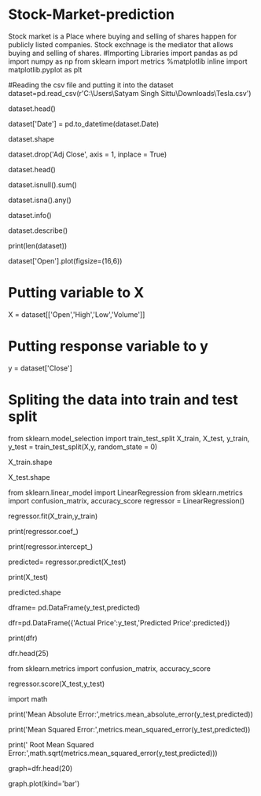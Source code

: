 # Stock-Market-prediction
Stock market is a Place where buying and selling of shares  happen for publicly listed companies. Stock exchnage is the  mediator that allows buying and selling of shares.
#Importing Libraries
import pandas as pd
import numpy as np
from sklearn import metrics
%matplotlib inline
import matplotlib.pyplot as plt


#Reading the csv file and putting it into the dataset
dataset=pd.read_csv(r'C:\Users\Satyam Singh Sittu\Downloads\Tesla.csv')

dataset.head()

dataset['Date'] = pd.to_datetime(dataset.Date)

dataset.shape

dataset.drop('Adj Close', axis = 1, inplace = True)

dataset.head()

dataset.isnull().sum()

dataset.isna().any()

dataset.info()

dataset.describe()

print(len(dataset))

dataset['Open'].plot(figsize=(16,6))

# Putting variable to X
X = dataset[['Open','High','Low','Volume']]
# Putting response variable to y
y = dataset['Close']

# Spliting the data into train and test split
from sklearn.model_selection import train_test_split
X_train, X_test, y_train, y_test = train_test_split(X,y, random_state = 0)

X_train.shape

X_test.shape

from sklearn.linear_model import LinearRegression
from sklearn.metrics import confusion_matrix, accuracy_score
regressor = LinearRegression()

regressor.fit(X_train,y_train)

print(regressor.coef_)

print(regressor.intercept_)

predicted= regressor.predict(X_test)

print(X_test)

predicted.shape

dframe= pd.DataFrame(y_test,predicted)

dfr=pd.DataFrame({'Actual Price':y_test,'Predicted Price':predicted})

print(dfr)

dfr.head(25)

from sklearn.metrics import confusion_matrix, accuracy_score

regressor.score(X_test,y_test)

import math

print('Mean Absolute Error:',metrics.mean_absolute_error(y_test,predicted))

print('Mean Squared Error:',metrics.mean_squared_error(y_test,predicted))

print(' Root Mean Squared Error:',math.sqrt(metrics.mean_squared_error(y_test,predicted)))

graph=dfr.head(20)

graph.plot(kind='bar')
